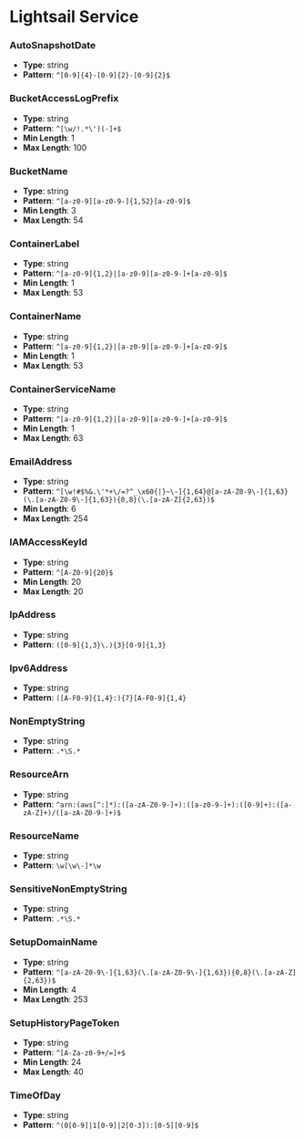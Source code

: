 # Lightsail Service

### AutoSnapshotDate
- **Type**: string
- **Pattern**: `^[0-9]{4}-[0-9]{2}-[0-9]{2}$`

### BucketAccessLogPrefix
- **Type**: string
- **Pattern**: `^[\w/!.*\')(-]+$`
- **Min Length**: 1
- **Max Length**: 100

### BucketName
- **Type**: string
- **Pattern**: `^[a-z0-9][a-z0-9-]{1,52}[a-z0-9]$`
- **Min Length**: 3
- **Max Length**: 54

### ContainerLabel
- **Type**: string
- **Pattern**: `^[a-z0-9]{1,2}|[a-z0-9][a-z0-9-]+[a-z0-9]$`
- **Min Length**: 1
- **Max Length**: 53

### ContainerName
- **Type**: string
- **Pattern**: `^[a-z0-9]{1,2}|[a-z0-9][a-z0-9-]+[a-z0-9]$`
- **Min Length**: 1
- **Max Length**: 53

### ContainerServiceName
- **Type**: string
- **Pattern**: `^[a-z0-9]{1,2}|[a-z0-9][a-z0-9-]+[a-z0-9]$`
- **Min Length**: 1
- **Max Length**: 63

### EmailAddress
- **Type**: string
- **Pattern**: `^[\w!#$%&.\'*+\/=?^_\x60{|}~\-]{1,64}@[a-zA-Z0-9\-]{1,63}(\.[a-zA-Z0-9\-]{1,63}){0,8}(\.[a-zA-Z]{2,63})$`
- **Min Length**: 6
- **Max Length**: 254

### IAMAccessKeyId
- **Type**: string
- **Pattern**: `^[A-Z0-9]{20}$`
- **Min Length**: 20
- **Max Length**: 20

### IpAddress
- **Type**: string
- **Pattern**: `([0-9]{1,3}\.){3}[0-9]{1,3}`

### Ipv6Address
- **Type**: string
- **Pattern**: `([A-F0-9]{1,4}:){7}[A-F0-9]{1,4}`

### NonEmptyString
- **Type**: string
- **Pattern**: `.*\S.*`

### ResourceArn
- **Type**: string
- **Pattern**: `^arn:(aws[^:]*):([a-zA-Z0-9-]+):([a-z0-9-]+):([0-9]+):([a-zA-Z]+)/([a-zA-Z0-9-]+)$`

### ResourceName
- **Type**: string
- **Pattern**: `\w[\w\-]*\w`

### SensitiveNonEmptyString
- **Type**: string
- **Pattern**: `.*\S.*`

### SetupDomainName
- **Type**: string
- **Pattern**: `^[a-zA-Z0-9\-]{1,63}(\.[a-zA-Z0-9\-]{1,63}){0,8}(\.[a-zA-Z]{2,63})$`
- **Min Length**: 4
- **Max Length**: 253

### SetupHistoryPageToken
- **Type**: string
- **Pattern**: `^[A-Za-z0-9+/=]+$`
- **Min Length**: 24
- **Max Length**: 40

### TimeOfDay
- **Type**: string
- **Pattern**: `^(0[0-9]|1[0-9]|2[0-3]):[0-5][0-9]$`

